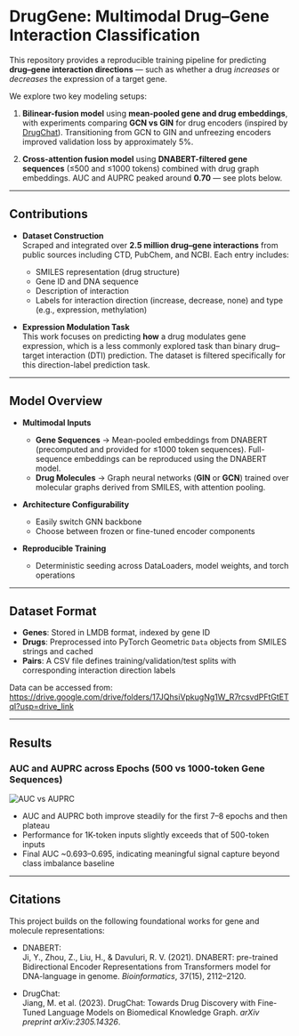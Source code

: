 # DrugGene: Multimodal Drug–Gene Interaction Classification

This repository provides a reproducible training pipeline for predicting **drug–gene interaction directions** — such as whether a drug *increases* or *decreases* the expression of a target gene.

We explore two key modeling setups:

1. **Bilinear-fusion model** using **mean-pooled gene and drug embeddings**, with experiments comparing **GCN vs GIN** for drug encoders (inspired by [DrugChat](#citations)). Transitioning from GCN to GIN and unfreezing encoders improved validation loss by approximately 5%.

2. **Cross-attention fusion model** using **DNABERT-filtered gene sequences** (≤500 and ≤1000 tokens) combined with drug graph embeddings. AUC and AUPRC peaked around **0.70** — see plots below.

---

## Contributions

- **Dataset Construction**  
  Scraped and integrated over **2.5 million drug–gene interactions** from public sources including CTD, PubChem, and NCBI. Each entry includes:
  - SMILES representation (drug structure)
  - Gene ID and DNA sequence
  - Description of interaction
  - Labels for interaction direction (increase, decrease, none) and type (e.g., expression, methylation)

- **Expression Modulation Task**  
  This work focuses on predicting **how** a drug modulates gene expression, which is a less commonly explored task than binary drug–target interaction (DTI) prediction. The dataset is filtered specifically for this direction-label prediction task.

---

## Model Overview

- **Multimodal Inputs**
  - **Gene Sequences** → Mean-pooled embeddings from DNABERT (precomputed and provided for ≤1000 token sequences). Full-sequence embeddings can be reproduced using the DNABERT model.
  - **Drug Molecules** → Graph neural networks (**GIN** or **GCN**) trained over molecular graphs derived from SMILES, with attention pooling.

- **Architecture Configurability**
  - Easily switch GNN backbone
  - Choose between frozen or fine-tuned encoder components

- **Reproducible Training**
  - Deterministic seeding across DataLoaders, model weights, and torch operations

---

## Dataset Format

- **Genes**: Stored in LMDB format, indexed by gene ID
- **Drugs**: Preprocessed into PyTorch Geometric `Data` objects from SMILES strings and cached
- **Pairs**: A CSV file defines training/validation/test splits with corresponding interaction direction labels

Data can be accessed from:
https://drive.google.com/drive/folders/17JQhsiVpkugNg1W_R7rcsvdPFtGtETqI?usp=drive_link


---

## Results

### AUC and AUPRC across Epochs (500 vs 1000-token Gene Sequences)

![AUC vs AUPRC](./auc_auprc_plot.png)

- AUC and AUPRC both improve steadily for the first 7–8 epochs and then plateau
- Performance for 1K-token inputs slightly exceeds that of 500-token inputs
- Final AUC ~0.693–0.695, indicating meaningful signal capture beyond class imbalance baseline

---

## Citations

This project builds on the following foundational works for gene and molecule representations:

- DNABERT:  
  Ji, Y., Zhou, Z., Liu, H., & Davuluri, R. V. (2021). DNABERT: pre-trained Bidirectional Encoder Representations from Transformers model for DNA-language in genome. *Bioinformatics*, 37(15), 2112–2120.

- DrugChat:  
  Jiang, M. et al. (2023). DrugChat: Towards Drug Discovery with Fine-Tuned Language Models on Biomedical Knowledge Graph. *arXiv preprint arXiv:2305.14326*.
